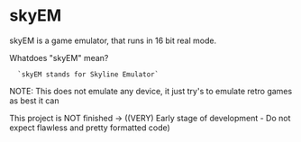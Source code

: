 # skyEM
skyEM is a game emulator, that runs in 16 bit real mode.

Whatdoes "skyEM" mean?

      `skyEM stands for Skyline Emulator`

NOTE: This does not emulate any device, it just try's to emulate retro games as best it can

This project is NOT finished -> ((VERY) Early stage of development - Do not expect flawless and pretty formatted code)
